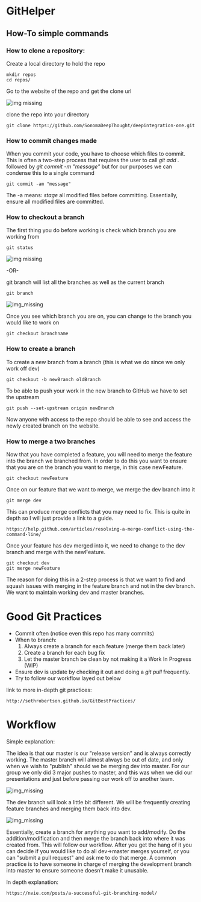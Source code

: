 # GitHelper

## How-To simple commands

### How to clone a repository:

Create a local directory to hold the repo
```
mkdir repos
cd repos/
```

Go to the website of the repo and get the clone url

![img missing](GitClone.PNG)

clone the repo into your directory
```
git clone https://github.com/SonomaDeepThought/deepintegration-one.git
```



### How to commit changes made

When you commit your code, you have to choose which files to commit. This is often a two-step process that requires the user to call _git add ._ followed by _git commit -m "message"_ but for our purposes we can condense this to a single command
```shell
git commit -am "message"
```
The -a means:  _stage_ all modified files before committing. Essentially, ensure all modified  files are committed. 




### How to checkout a branch

The first thing you do before working is check which branch you are working from
```
git status
```
![img missing](GitStatus.PNG)


-OR-

git branch will list all the branches as well as the current branch
```
git branch
```

![img_missing](GitBranch.PNG)

Once you see which branch you are on, you can change to the branch you would like to work on
```
git checkout branchname
```




### How to create a branch

To create a new branch from a branch (this is what we do since we only work off dev)
```
git checkout -b newBranch oldBranch
```


To be able to push your work in the new branch to GitHub we have to set the upstream
```
git push --set-upstream origin newBranch
```
Now anyone with access to the repo should be able to see and access the newly created branch on the website. 





### How to merge a two branches
Now that you have completed a feature, you will need to merge the feature into the branch we branched from. In order to do this you want to ensure that you are on the branch you want to merge, in this case newFeature.


```
git checkout newFeature
```

Once on our feature that we want to merge, we merge the dev branch into it

```
git merge dev
```

This can produce merge conflicts that you may need to fix. This is quite in depth so I will just provide a link to a guide.
```
https://help.github.com/articles/resolving-a-merge-conflict-using-the-command-line/
```

Once your feature has dev merged into it, we need to change to the dev branch and merge with the newFeature. 
```
git checkout dev
git merge newFeature
```

The reason for doing this in a 2-step process is that we want to find and squash issues with merging in the feature branch and not in the dev branch. We want to maintain working dev and master branches. 





# Good Git Practices
* Commit often (notice even this repo has many commits)
* When to branch:
   1. Always create a branch for each feature (merge them back later)
   2. Create a branch for each bug fix
   3. Let the master branch be clean by not making it a Work In Progress (WIP)
* Ensure dev is update by checking it out and doing a _git pull_ frequently.
* Try to follow our workflow layed out below

link to more in-depth git practices:
```
http://sethrobertson.github.io/GitBestPractices/
```

# Workflow

Simple explanation:

The idea is that our master is our "release version" and is always correctly working. The master branch will almost always be out of date, and only when we wish to "publish" should we be merging dev into master. For our group we only did 3 major pushes to master, and this was when we did our presentations and just before passing our work off to another team. 

![img_missing](main_branches2x.PNG)


The dev branch will look a little bit different. We will be frequently creating feature branches and merging them back into dev.

![img_missing](dev_branches2x.PNG)

Essentially, create a branch for anything you want to add/modify. Do the addition/modification and then merge the branch back into where it was created from. This will follow our workflow. After you get the hang of it you can decide if you would like to do all dev->master merges yourself, or you can "submit a pull request" and ask me to do that merge. A common practice is to have someone in charge of merging the development branch into master to ensure someone doesn't make it unusable.

In depth explanation:
```
https://nvie.com/posts/a-successful-git-branching-model/
```
